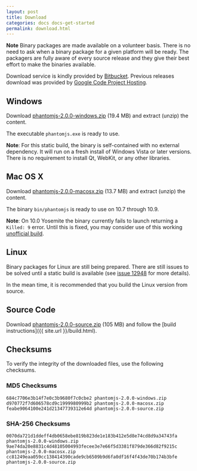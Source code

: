 ```yaml
---
layout: post
title: Download
categories: docs docs-get-started
permalink: download.html
---
```


**Note** Binary packages are made available on a volunteer basis. There is no need to
ask when a binary package for a given platform will be ready. The packagers are fully aware of every source release and they give their best effort to make the binaries available.

Download service is kindly provided by [Bitbucket](https://bitbucket.org/ariya/phantomjs/downloads). Previous releases download was provided by [Google Code Project Hosting](http://code.google.com/p/phantomjs/downloads/).

## Windows

Download [phantomjs-2.0.0-windows.zip](https://bitbucket.org/ariya/phantomjs/downloads/phantomjs-2.0.0-windows.zip) (19.4 MB) and extract (unzip) the content.

The executable `phantomjs.exe` is ready to use.

**Note**: For this static build, the binary is self-contained with no external dependency. It will run on a fresh install of Windows Vista or later versions. There is no requirement to install Qt, WebKit, or any other libraries.

## Mac OS X

Download [phantomjs-2.0.0-macosx.zip](https://bitbucket.org/ariya/phantomjs/downloads/phantomjs-2.0.0-macosx.zip) (13.7 MB) and extract (unzip) the content.

The binary `bin/phantomjs` is ready to use on 10.7 through 10.9.

**Note**: On 10.0 Yosemite the binary currently fails to launch returning a `Killed: 9` error. Until this is fixed, you may consider use of this working [unofficial build](https://github.com/eugene1g/phantomjs/releases).

## Linux

Binary packages for Linux are still being prepared. There are still issues to be solved until a static build is available (see [issue 12948](https://github.com/ariya/phantomjs/issues/12948) for more details).

In the mean time, it is recommended that you build the Linux version from source.

## Source Code

Download [phantomjs-2.0.0-source.zip](https://bitbucket.org/ariya/phantomjs/downloads/phantomjs-2.0.0-source.zip) (105 MB) and follow the [build instructions]({{ site.url }}/build.html).

## Checksums

To verify the integrity of the downloaded files, use the following checksums.

### MD5 Checksums

    684c7706e3b14f7e0c3b9680f7c0cbe2 phantomjs-2.0.0-windows.zip
    d970772f7d606578cd9c1999980999b2 phantomjs-2.0.0-macosx.zip
    feabe9064100e241d21347739312e64d phantomjs-2.0.0-source.zip

### SHA-256 Checksums

    0070da721d1ddeff4db0658ebe819b823de1e183b412e5d8e74cd8d9a34743fa  phantomjs-2.0.0-windows.zip
    9ae74da20e8831c4d48105004993fecee3e7e66f5d3381f879de366d82f9215c  phantomjs-2.0.0-macosx.zip
    cc81249eaa059cc138414390cade9cb6509b9d6fa0df16f4f43de70b174b3bfe  phantomjs-2.0.0-source.zip
